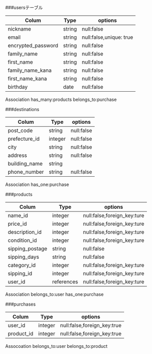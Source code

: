 ###usersテーブル

| Colum                | Type     | options                 |
|--------------------- |----------|-------------------------|
| nickname             | string   | null:false              |
| email                | string   | null:false,unique: true |
| encrypted_password   | string   | null:false              |
| family_name          | string   | null:false              |
| first_name           | string   | null:false              |
| family_name_kana     | string   | null:false              |
| first_name_kana      | string   | null:false              |
| birthday             | date     | null:false              |

Association
has_many:products 
belongs_to:purchase



###destinations

| Colum            | Type      | options                     |
|------------------|-----------|-----------------------------|
| post_code        | string    | null:false                  |
| prefecture_id    | integer   | null:false                  |
| city             | string    | null:false                  |
| address          | string    | null:false                  |
| building_name    | string    |                             |
| phone_number     | string    | null:false                  |

Association
has_one:purchase


###products

| Colum            | Type      | options                     |
|------------------|-----------|-----------------------------|
| name_id          | integer   | null:false,foreign_key:ture |
| price_id         | integer   | null:false,foreign_key:ture |
| description_id   | integer   | null:false,foreign_key:ture |
| condition_id     | integer   | null:false,foreign_key:ture |
| sipping_postage  | string    | null:false                  |
| sipping_days     | string    | null:false                  | 
| category_id      | integer   | null:false,foreign_key:ture |
| sipping_id       | integer   | null:false,foreign_key:ture |
| user_id          | references| null:false,foreign_key:ture |

Association
belongs_to:user 
has_one:purchase


###purchases

| Colum              | Type     | options                     |
|--------------------|----------|-----------------------------|
| user_id            | integer  | null:false,foreign_key:true |
| product_id         | integer  | null:false,foreign_key:true |

Assocoation
belongs_to:user
belongs_to:product
